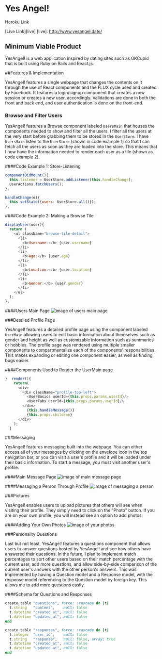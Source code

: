 # Yes Angel!

[Heroku Link][heroku]

[heroku]: https://yesangel.herokuapp.com/

[Live Link][live]
[live]: http://www.yesangel.date/

## Minimum Viable Product

YesAngel! is a web application inspired by dating sites such as OKCupid that is built using Ruby on
Rails and React.js.


##Features & Implementation

YesAngel! features a single webpage that changes the contents on it through the use of React components and the FLUX cycle used and created by Facebook. It features a login/signup component that creates a new session or creates a new user, accordingly. Validations are done in both the front and back end, and user authentication is done on the front-end.


### Browse and Filter Users

YesAngel! features a Browse component labeled `UsersMain` that houses the components needed to show and filter all the users. I filter all the users at the very start before grabbing them to be stored in the `UserStore`. I have `UsersMain` listen to the `UserStore` (shown in code example 1) so that I can fetch all the users as soon as they are loaded into the store. This means that I now have the information needed to render each user as a tile (shown as code example 2).

####Code Example 1: Store-Listening
```javascript
componentDidMount(){
  this.listener = UserStore.addListener(this.handleChange);
  UserActions.fetchUsers();
},

handleChange(e){
  this.setState({users: UserStore.all()});
},
```

####Code Example 2: Making a Browse Tile
```javascript
displayUser(user){
  return (
    <ul className="browse-tile-detail">
      <li>
        <b>Username:</b> {user.username}
      </li>
      <li>
        <b>Age:</b> {user.age}
      </li>
      <li>
        <b>Location:</b> {user.location}
      </li>
      <li>
        <b>Gender:</b> {user.gender}
      </li>
    </ul>
  );
},
```

####Users Main Page
![image of users main page](http://res.cloudinary.com/tahngarth825/image/upload/v1468741984/usersmain_y8yc8b.png)

###Detailed Profile Page

YesAngel! features a detailed profile page using the component labeled `UserMain` allowing users to edit basic information about themselves such as gender and height as well as customizable information such as summaries or hobbies. The profile page was rendered using multiple smaller components to compartmentalize each of the components' responsibilities. This makes expanding or editing one component easier, as well as finding bugs easier.

####Components Used to Render the UserMain page
```javascript
}  render(){
    return(
      <div>
        <div className="profile-top-left">
          <UserBasics userId={this.props.params.userId}/>
          <UserTabs userId={this.props.params.userId}/>
        </div>
          {this.handleMessage()}
          {this.props.children}
      </div>
    );
  }
```


###Messaging

YesAngel! features messaging built into the webpage. You can either access all of your messages by clicking on the envelope icon in the top navigation bar, or you can visit a user's profile and it will be loaded under their basic information. To start a message, you must visit another user's profile.

####Main Message Page
![image of main message page](http://res.cloudinary.com/tahngarth825/image/upload/c_crop,h_1080,w_1651,x_420/v1468221316/Messaging1_anwo6s.png)

####Messaging a Person Through Profile
![image of messaging a person](http://res.cloudinary.com/tahngarth825/image/upload/c_crop,h_1080,w_970,x_328,y_68/v1468221534/Messaging4_wacmvm.png)



###Pictures

YesAngel! enables users to upload pictures that others will see when visiting their profile. They simply need to click on the "Photo" button. If you are on your own profile, you will instead see an option to add photos.

####Adding Your Own Photos
![image of your photos](http://res.cloudinary.com/tahngarth825/image/upload/v1468222103/Profilepictures1_ddhir2.png)



###Personality Questions

Last but not least, YesAngel! features a questions component that allows users to answer questions hosted by YesAngel! and see how others have answered their questions. In the future, I plan to implement match percentages to sort other users based on their match percentage with the current user, add more questions, and allow side-by-side comparison of the current user's answers with the other person's answers. This was implemented by having a Question model and a Response model, with the response model referencing to the Question model by foreign key. This allows me to add more questions easily.

####Schema for Questions and Responses
```ruby
create_table "questions", force: :cascade do |t|
  t.string   "content",    null: false
  t.datetime "created_at", null: false
  t.datetime "updated_at", null: false
end

create_table "responses", force: :cascade do |t|
  t.integer  "user_id",    null: false
  t.string   "response",   null: false, array: true
  t.datetime "created_at", null: false
  t.datetime "updated_at", null: false
end
```
